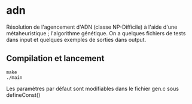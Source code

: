 # adn
Résolution de l'agencement d'ADN (classe NP-Difficile) à l'aide d'une métaheuristique ; l'algorithme génétique. On a quelques fichiers de tests dans input et quelques exemples de sorties dans output.
## Compilation et lancement
```
make
./main
```

Les paramètres par défaut sont modifiables dans le fichier gen.c sous defineConst()
